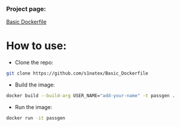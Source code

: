 ### Project page:
[Basic Dockerfile](https://roadmap.sh/projects/basic-dockerfile)

# How to use:
- Clone the repo:
```sh
git clone https://github.com/s1natex/Basic_Dockerfile
```
- Build the image:
```sh
docker build --build-arg USER_NAME="add-your-name" -t passgen .
```
- Run the image:
```sh
docker run -it passgen
